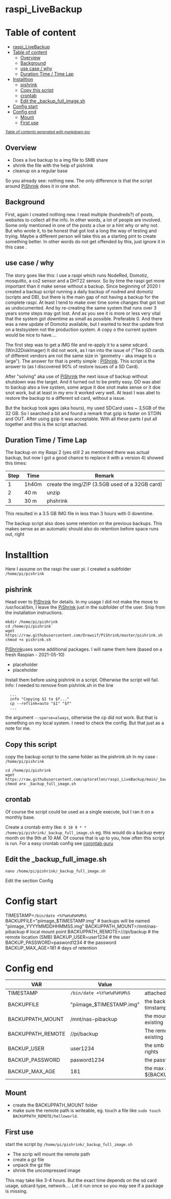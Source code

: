 # raspi_LiveBackup

# Table  of content
- [raspi_LiveBackup](#raspi-livebackup)
- [Table  of content](#table--of-content)
  * [Overview](#overview)
  * [Background](#background)
  * [use case / why](#use-case---why)
  * [Duration Time / Time Lap](#duration-time---time-lap)
- [Installtion](#installtion)
  * [pishrink](#pishrink)
  * [Copy this script](#copy-this-script)
  * [crontab](#crontab)
  * [Edit the _backup_full_image.sh](#edit-the--backup-full-imagesh)
- [Config start](#config-start)
- [Config end](#config-end)
  * [Mount](#mount)
  * [First use](#first-use)

<small><i><a href='http://ecotrust-canada.github.io/markdown-toc/'>Table of contents generated with markdown-toc</a></i></small>


## Overview
* Does a live backup to a img file to SMB share
* shrink the file with the help of pishrink
* cleanup on a regular base 

So you already see:  nothing new. The only difference is that the script around [PiShrink](https://github.com/Drewsif/PiShrink) does it in one shot.

## Background
First, again I created nothing new. I read multiple (hundreds?) of posts, websites to collect all the info. In other 
words, a lot of people are involved. Some only mentioned in one of the posts a clue or a hint  why or 
why not. 
But who wrote it, to be honest that got lost a long the way of testing and trying. 
Maybe a different person will take this as a starting pint to create something better. 
In other words do not get offended by this, just ignore it in this case .

## use case / why 
The story goes like this:
I use a raspi which runs NodeRed, Domotiz, mosquitto, a co2 sensor and a DHT22 sensor. So by time the raspi get more important than it make sense without a backup.
Since beginning of 2020 I created a backup script running a daily backup of nodred and domotiz (scripts and DB), but 
there is the main gap of not having a backup for the complete raspi. At least I tend to make over time some changes that got lost as undocumented. And by re-creating the same system that runs over 3 years some steps may got lost. And as you see it is more or less very vital that the system got downtime as small as possible. Preferable 0.
And there was a new update of Domotiz available, but I wanted to test the update first on a testsystem not the production system. A copy o the current system would be nice to have....

The first step was to get a IMG file and re-apply it to a same sdcard. (Win32DiskImager)
It did not work, as I ran into the issue of ("Two SD cards of different vendors are not the same size in 'geometry - aka image to o large"). The answer for that is pretty simple : [PiShrink](https://github.com/Drewsif/PiShrink). This script is the answer to (as I discovered 90% of restore issues of a SD Card). 

After "solving" aka use of [PiShrink](https://github.%20com/Drewsif/PiShrink) the next issue of backup without shutdown was the target. And it turned out to be pretty easy. DD was abel to backup also a live system, some argue it doe snot make sense or it doe snot work, but at least in my env it worked very well. At least I was abel to restore the backup to a different sd card, without a issue. 

But the backup took ages (aka hours), my used SDCard uses ~ 3,5GB of the 32 GB. So I searched a bit and found a remark that gzip is faster on STDIN and OUT. After using gzip it was acceptable.
With all these parts I put all together and this is the script attached.

## Duration Time / Time Lap
The backup on my Raspi 2 (yes still 2 as mentioned there was actual backup, but now I got a good chance to replace 
it with a version 4) showed this times:

Step | Time  | Remark
--- | --- | ---
1 | 1h40m | create the img/ZIP (3.5GB used of a 32GB card)
2 | 40 m | unzip 
3 | 30 m | phshrink

This resulted in a 3.5 GB IMG file in less than 3 hours with 0 downtime.

The backup script also does some retention on the previous backups. This makes sense as an automatic should also do 
retention before space runs out, right

# Installtion
Here I assume on the raspi the user pi.
I created a subfolder 
```/home/pi/pishrink```

## pishrink 
Head over to [PiShrink](https://github.com/Drewsif/PiShrink) for details.
In my usage I did not make the move to /usr/local/bin, I leave the [PiShrink](https://github.com/Drewsif/PiShrink) just in the subfolder of the user.
Snip from the installation instructions.
```
mkdir /home/pi/pishrink
cd /home/pi/pishrink`
wget https://raw.githubusercontent.com/Drewsif/PiShrink/master/pishrink.sh
chmod +x pishrink.sh
```
[PiShrink](https://github.com/Drewsif/PiShrink)uses some additional packages. I will name them here (based on a fresh Raspian - 2021-05-10)
* placeholder
* placeholder

Install them before using pishrink in a script. Otherwise the script will fail.
Info:
I needed to remove from pishrink.sh in the line 
```
  ...
  info "Copying $1 to $f..."
  cp --reflink=auto "$1" "$f"
  ...
```
the argument ```--sparse=always```, otherwise the cp did not work. But that is something on my local system. I need to check the config. But that just as a note for me.

## Copy this script
copy the backup script to the same folder as the pishrink.sh
In my case : ```/home/pi/pishrink```

```
cd /home/pi/pishrink
wget https://raw.githubusercontent.com/uptoratlen/raspi_LiveBackup/main/_backup_full_image.sh
chmod a+x _backup_full_image.sh
```

## crontab 
Of course the script could be used as a single execute, but I ran it on a monthly base.

Create a crontab entry like:
```0 10 9 * * /home/pi/pishrink/_backup_full_image.sh```
eg. this would do a backup every month on the 9th at 10 AM. Of course that is up to you, how often this script is run.
For a easy crontab config see [corontab guru](https://crontab.guru/)

## Edit the _backup_full_image.sh
```
nano /home/pi/pishrink/_backup_full_image.sh
```

Edit the section Config

# Config start
TIMESTAMP=`/bin/date +%Y%m%d%H%M%S`
BACKUPFILE="piimage_$TIMESTAMP.img" # backups will be named "piimage_YYYYMMDDHHMMSS.img"
BACKUPPATH_MOUNT=/mnt/nas-pibackup # local mount point
BACKUPPATH_REMOTE=//<IP OF SERVER>/pi/backup # the remote location (SMB)
BACKUP_USER=user1234 # the user 
BACKUP_PASSWORD=pasword1234 # the password
BACKUP_MAX_AGE=181 # days of retention
# Config end

VAR | Value | Remark
--- | --- | ---
TIMESTAMP | `/bin/date +%Y%m%d%H%M%S` | attached to the filename
BACKUPFILE | "piimage_$TIMESTAMP.img" | the backup filename incl. the timstamp
BACKUPPATH_MOUNT | /mnt/nas-pibackup | the mount point; needs to be existing
BACKUPPATH_REMOTE | /<IP OF SERVER>/pi/backup | The remote SMB share; needs to be existing 
BACKUP_USER | user1234 | the smb user; need of course write rights
BACKUP_PASSWORD | pasword1234 | the password of the smb user 
BACKUP_MAX_AGE | 181 | the max age of the files in ${BACKUPPATH_MOUNT}/piimages/
  

## Mount
* create the BACKUPPATH_MOUNT folder
* make sure the remote path is writeable, eg. touch a file like ```sudo touch BACKUPPATH_REMOTE/helloworld```.

## First use
start the script by ```/home/pi/pishrink/_backup_full_image.sh```
* The scrip will mount the remote path
* create a gz file
* unpack the gz file
* shrink the uncompressed image

This may take like 3-4 hours. But the exact time depends on the sd card usage, sdcard type, network....
Let it run once so you may see if a package is missing.









